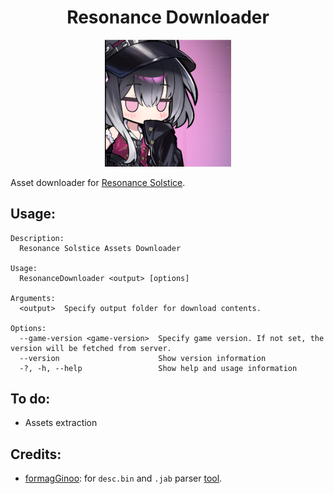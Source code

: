 <div align="center">
  <h1>Resonance Downloader</h1>
  <img src="/resources/header.png" alt="Header image" width="40%">
</div>

Asset downloader for [Resonance Solstice](https://store.steampowered.com/app/3037160/Resonance_Solstice).

## Usage:
```
Description:
  Resonance Solstice Assets Downloader

Usage:
  ResonanceDownloader <output> [options]

Arguments:
  <output>  Specify output folder for download contents.

Options:
  --game-version <game-version>  Specify game version. If not set, the version will be fetched from server.
  --version                      Show version information
  -?, -h, --help                 Show help and usage information
```
## To do:
- Assets extraction

## Credits:
- [formagGinoo](github.com/formagGinoo): for `desc.bin` and `.jab` parser [tool](https://github.com/formagGinoo/ResonanceTools).
